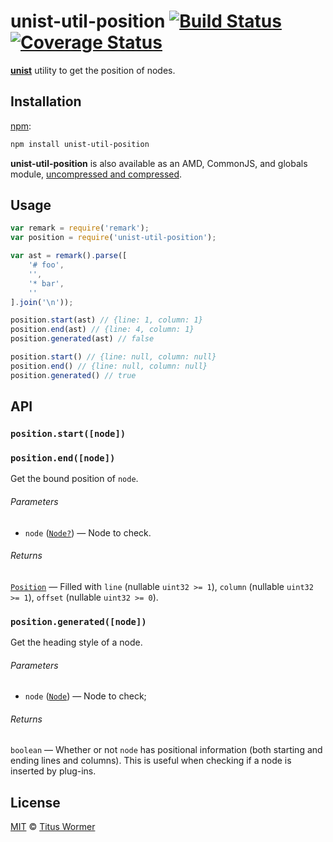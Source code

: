 # unist-util-position [![Build Status][build-badge]][build-status] [![Coverage Status][coverage-badge]][coverage-status]

<!--lint disable heading-increment no-duplicate-headings-->

[**unist**][unist] utility to get the position of nodes.

## Installation

[npm][]:

```bash
npm install unist-util-position
```

**unist-util-position** is also available as an AMD, CommonJS, and
globals module, [uncompressed and compressed][releases].

## Usage

```js
var remark = require('remark');
var position = require('unist-util-position');

var ast = remark().parse([
    '# foo',
    '',
    '* bar',
    ''
].join('\n'));

position.start(ast) // {line: 1, column: 1}
position.end(ast) // {line: 4, column: 1}
position.generated(ast) // false

position.start() // {line: null, column: null}
position.end() // {line: null, column: null}
position.generated() // true
```

## API

### `position.start([node])`

### `position.end([node])`

Get the bound position of `node`.

###### Parameters

*   `node` ([`Node?`][node]) — Node to check.

###### Returns

[`Position`][position] — Filled with `line` (nullable `uint32 >= 1`),
`column` (nullable `uint32 >= 1`), `offset` (nullable `uint32 >= 0`).

### `position.generated([node])`

Get the heading style of a node.

###### Parameters

*   `node` ([`Node`][node]) — Node to check;

###### Returns

`boolean` — Whether or not `node` has positional information (both
starting and ending lines and columns).  This is useful when checking
if a node is inserted by plug-ins.

## License

[MIT][license] © [Titus Wormer][author]

<!-- Definitions -->

[build-badge]: https://img.shields.io/travis/wooorm/unist-util-position.svg

[build-status]: https://travis-ci.org/wooorm/unist-util-position

[coverage-badge]: https://img.shields.io/codecov/c/github/wooorm/unist-util-position.svg

[coverage-status]: https://codecov.io/github/wooorm/unist-util-position

[releases]: https://github.com/wooorm/unist-util-position/releases

[license]: LICENSE

[author]: http://wooorm.com

[npm]: https://docs.npmjs.com/cli/install

[unist]: https://github.com/wooorm/unist

[node]: https://github.com/wooorm/unist#node

[position]: https://github.com/wooorm/unist#position
